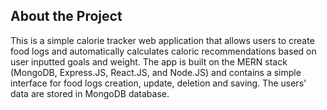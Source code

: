 ## About the Project
This is a simple calorie tracker web application that allows users to create food logs and automatically calculates caloric recommendations based on user inputted goals and weight.
The app is built on the MERN stack (MongoDB, Express.JS, React.JS, and Node.JS) and contains a simple interface for food logs creation, update, deletion and saving. The 
users' data are stored in MongoDB database. 

